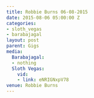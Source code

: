 ```yaml
---
title: Robbie Burns 06-08-2015
date: 2015-08-06 05:00:00 Z
categories:
- sloth_vegas
- barabajagal
layout: post
parent: Gigs
media:
  Barabajagal:
  - nothing
  Sloth Vegas:
    vid:
    - link: eNRIGNxpV78
venue: Robbie Burns
---
```


